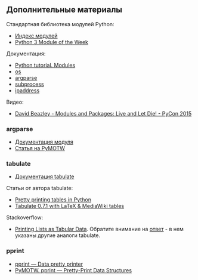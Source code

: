 ## Дополнительные материалы

Стандартная библиотека модулей Python:

* [Индекс модулей](https://docs.python.org/3/py-modindex.html)
* [Python 3 Module of the Week](https://pymotw.com/3/)

Документация:

* [Python tutorial. Modules](https://docs.python.org/3/tutorial/modules.html)
* [os](https://docs.python.org/3/library/os.html)
* [argparse](https://docs.python.org/3/library/argparse.html)
* [subprocess](https://docs.python.org/3/library/subprocess.html)
* [ipaddress](https://docs.python.org/3/library/ipaddress.html)


Видео:

* [David Beazley - Modules and Packages: Live and Let Die! - PyCon 2015](https://www.youtube.com/watch?v=0oTh1CXRaQ0)

### argparse

* [Документация модуля](https://docs.python.org/3/library/argparse.html)
* [Статья на PyMOTW](https://pymotw.com/3/argparse/)

### tabulate

* [Документация tabulate](https://bitbucket.org/astanin/python-tabulate)

Статьи от автора tabulate:
* [Pretty printing tables in Python](https://txt.arboreus.com/2013/03/13/pretty-print-tables-in-python.html)
* [Tabulate 0.7.1 with LaTeX & MediaWiki tables](https://txt.arboreus.com/2013/12/12/tabulate-0-7-1-with-latex-tables-named-tuples-etc.html)

Stackoverflow:
* [Printing Lists as Tabular Data](https://stackoverflow.com/questions/9535954/printing-lists-as-tabular-data). Обратите внимание на [ответ](https://stackoverflow.com/a/26937531) - в нем указаны другие аналоги tabulate.

### pprint

* [pprint — Data pretty printer](https://docs.python.org/3/library/pprint.html)
* [PyMOTW. pprint — Pretty-Print Data Structures](https://pymotw.com/3/pprint/)

